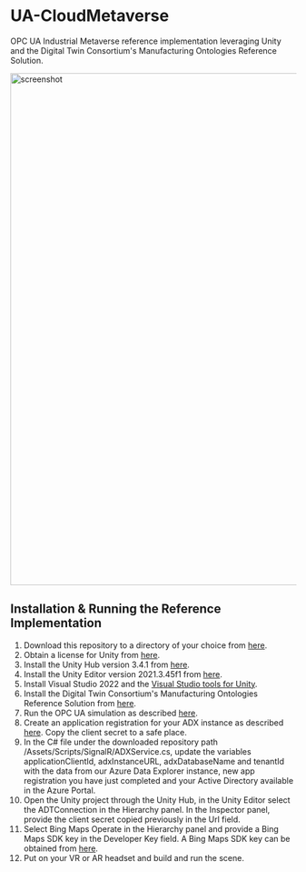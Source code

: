 # UA-CloudMetaverse

OPC UA Industrial Metaverse reference implementation leveraging Unity and the Digital Twin Consortium's Manufacturing Ontologies Reference Solution.

<img src="Docs/metaverse.png" alt="screenshot" width="900" />

## Installation & Running the Reference Implementation

1. Download this repository to a directory of your choice from [here](https://github.com/OPCFoundation/UA-CloudMetaverse/archive/refs/heads/main.zip).
1. Obtain a license for Unity from [here](https://store.unity.com/compare-plans).
1. Install the Unity Hub version 3.4.1 from [here](https://unity.com/download#how-get-started).
1. Install the Unity Editor version 2021.3.45f1 from [here](https://learn.unity.com/tutorial/install-the-unity-hub-and-editor).
1. Install Visual Studio 2022 and the [Visual Studio tools for Unity](https://learn.microsoft.com/en-us/visualstudio/gamedev/unity/get-started/getting-started-with-visual-studio-tools-for-unity).
1. Install the Digital Twin Consortium's Manufacturing Ontologies Reference Solution from [here](https://github.com/digitaltwinconsortium/ManufacturingOntologies#installation-of-production-line-simulation-and-cloud-services).
1. Run the OPC UA simulation as described [here](https://github.com/digitaltwinconsortium/ManufacturingOntologies#running-the-production-line-simulation).
1. Create an application registration for your ADX instance as described [here](https://docs.microsoft.com/en-us/azure/data-explorer/provision-azure-ad-app). Copy the client secret to a safe place.
1. In the C# file under the downloaded repository path /Assets/Scripts/SignalR/ADXService.cs, update the variables applicationClientId, adxInstanceURL, adxDatabaseName and tenantId with the data from our Azure Data Explorer instance, new app registration you have just completed and your Active Directory available in the Azure Portal.
1. Open the Unity project through the Unity Hub, in the Unity Editor select the ADTConnection in the Hierarchy panel. In the Inspector panel, provide the client secret copied previously in the Url field.
1. Select Bing Maps Operate in the Hierarchy panel and provide a Bing Maps SDK key in the Developer Key field. A Bing Maps SDK key can be obtained from [here](https://www.bingmapsportal.com/).
1. Put on your VR or AR headset and build and run the scene.


